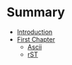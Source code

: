 # Summary

* [Introduction](chapter1.md)
* [First Chapter](chapter1.md)
   * [Ascii](ascii.adoc)
   * [rST](sdk.rst)


